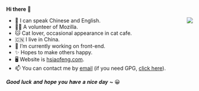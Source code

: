 **Hi there** 👋

<a href="https://github.com/anuraghazra/github-readme-stats" target="_blank"><img src="https://github-readme-stats.vercel.app/api?username=hsiao-feng" aria-label="Profile Image 个人资料图像" align="right"/></a>

- 💬 I can speak Chinese and English.
- 👨‍🏭 A volunteer of Mozilla.
- 🐱 Cat lover, occasional appearance in cat cafe.
- 🇨🇳 I live in China.
- 🔭 I’m currently working on front-end.
- ✨ Hopes to make others happy.
- 🖥️ Website is [hsiaofeng.com](https://hsiaofeng.com/).
- 📫 You can contact me by [email](mailto:i@hsiaofeng.com) (if you need GPG, [click here](https://hsiaofeng.com/i@hsiaofeng.com.asc)).

𝑮𝒐𝒐𝒅 𝒍𝒖𝒄𝒌 𝒂𝒏𝒅 𝒉𝒐𝒑𝒆 𝒚𝒐𝒖 𝒉𝒂𝒗𝒆 𝒂 𝒏𝒊𝒄𝒆 𝒅𝒂𝒚 **~** 😀

<!--
**Hsiao-Feng/Hsiao-Feng** is a ✨ _special_ ✨ repository because its `README.md` (this file) appears on your GitHub profile.

Here are some ideas to get you started:

- 🔭 I’m currently working on ...
- 🌱 I’m currently learning ...
- 👯 I’m looking to collaborate on ...
- 🤔 I’m looking for help with ...
- 💬 Ask me about ...
- 📫 How to reach me: ...
- 😄 Pronouns: ...
- ⚡ Fun fact: ...
-->
